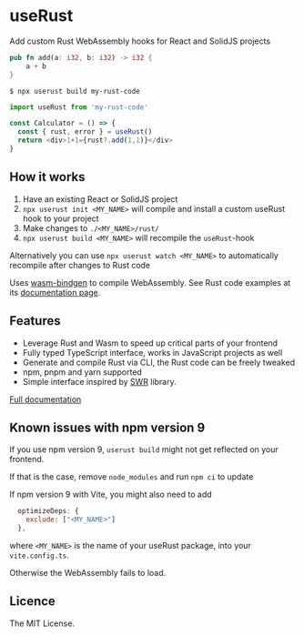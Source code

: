 # useRust

Add custom Rust WebAssembly hooks for React and SolidJS projects

```rust
pub fn add(a: i32, b: i32) -> i32 {
    a + b
}
```

`$ npx userust build my-rust-code`

```js
import useRust from 'my-rust-code'

const Calculator = () => {
  const { rust, error } = useRust()
  return <div>1+1={rust?.add(1,1)}</div>
}
```

## How it works

1. Have an existing React or SolidJS project
2. `npx userust init <MY_NAME>` will compile and install a custom useRust hook to your project
3. Make changes to `./<MY_NAME>/rust/`
4. `npx userust build <MY_NAME>` will recompile the `useRust`-hook

Alternatively you can use `npx userust watch <MY_NAME>` to automatically recompile after changes to Rust code

Uses [wasm-bindgen](https://rustwasm.github.io/wasm-bindgen/) to compile WebAssembly. See Rust code examples at its [documentation page](https://rustwasm.github.io/wasm-bindgen/).

## Features

- Leverage Rust and Wasm to speed up critical parts of your frontend
- Fully typed TypeScript interface, works in JavaScript projects as well
- Generate and compile Rust via CLI, the Rust code can be freely tweaked
- npm, pnpm and yarn supported
- Simple interface inspired by [SWR](https://swr.vercel.app/) library.

[Full documentation](DOCUMENTATION.md)


## Known issues with npm version 9

If you use npm version 9, `userust build` might not get reflected on your frontend.

If that is the case, remove `node_modules` and run `npm ci` to update

If npm version 9 with Vite, you might also need to add

```js
  optimizeDeps: {
    exclude: ["<MY_NAME>"]
  },
```
where `<MY_NAME>` is the name of your useRust package, into your `vite.config.ts`.

Otherwise the WebAssembly fails to load.


## Licence 

The MIT License.